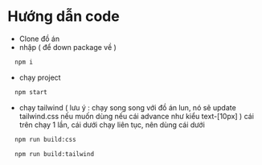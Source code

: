 # Hướng dẫn code
- Clone đồ án
- nhập ( để down package về )
```bash
  npm i 
```
- chạy project
```bash
  npm start
```
- chạy tailwind ( lưu ý : chạy song song với đồ án lun, nó sẽ update tailwind.css nếu muốn dùng nếu cái advance như kiểu text-[10px] ) cái trên chạy 1 lần, cái dưới chạy liên tục, nên dùng cái dưới
```bash
  npm run build:css 
```
```bash
  npm run build:tailwind
```